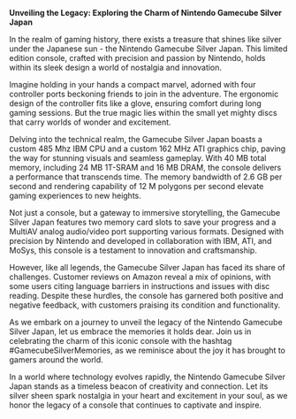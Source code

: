 **Unveiling the Legacy: Exploring the Charm of Nintendo Gamecube Silver Japan**

In the realm of gaming history, there exists a treasure that shines like silver under the Japanese sun - the Nintendo Gamecube Silver Japan. This limited edition console, crafted with precision and passion by Nintendo, holds within its sleek design a world of nostalgia and innovation.

Imagine holding in your hands a compact marvel, adorned with four controller ports beckoning friends to join in the adventure. The ergonomic design of the controller fits like a glove, ensuring comfort during long gaming sessions. But the true magic lies within the small yet mighty discs that carry worlds of wonder and excitement.

Delving into the technical realm, the Gamecube Silver Japan boasts a custom 485 Mhz IBM CPU and a custom 162 MHz ATI graphics chip, paving the way for stunning visuals and seamless gameplay. With 40 MB total memory, including 24 MB 1T-SRAM and 16 MB DRAM, the console delivers a performance that transcends time. The memory bandwidth of 2.6 GB per second and rendering capability of 12 M polygons per second elevate gaming experiences to new heights.

Not just a console, but a gateway to immersive storytelling, the Gamecube Silver Japan features two memory card slots to save your progress and a MultiAV analog audio/video port supporting various formats. Designed with precision by Nintendo and developed in collaboration with IBM, ATI, and MoSys, this console is a testament to innovation and craftsmanship.

However, like all legends, the Gamecube Silver Japan has faced its share of challenges. Customer reviews on Amazon reveal a mix of opinions, with some users citing language barriers in instructions and issues with disc reading. Despite these hurdles, the console has garnered both positive and negative feedback, with customers praising its condition and functionality.

As we embark on a journey to unveil the legacy of the Nintendo Gamecube Silver Japan, let us embrace the memories it holds dear. Join us in celebrating the charm of this iconic console with the hashtag #GamecubeSilverMemories, as we reminisce about the joy it has brought to gamers around the world.

In a world where technology evolves rapidly, the Nintendo Gamecube Silver Japan stands as a timeless beacon of creativity and connection. Let its silver sheen spark nostalgia in your heart and excitement in your soul, as we honor the legacy of a console that continues to captivate and inspire.